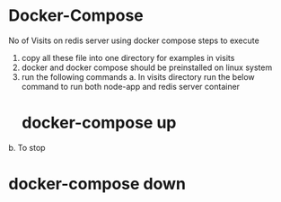 # Docker-Compose
No of Visits on redis server using docker compose
steps to execute 
1. copy all these file into one directory for examples in visits
2. docker and docker compose should be preinstalled on linux system
3. run the following commands
a. In visits directory run the below command to run both node-app and redis server container
   # docker-compose up
b. To stop
  # docker-compose down
